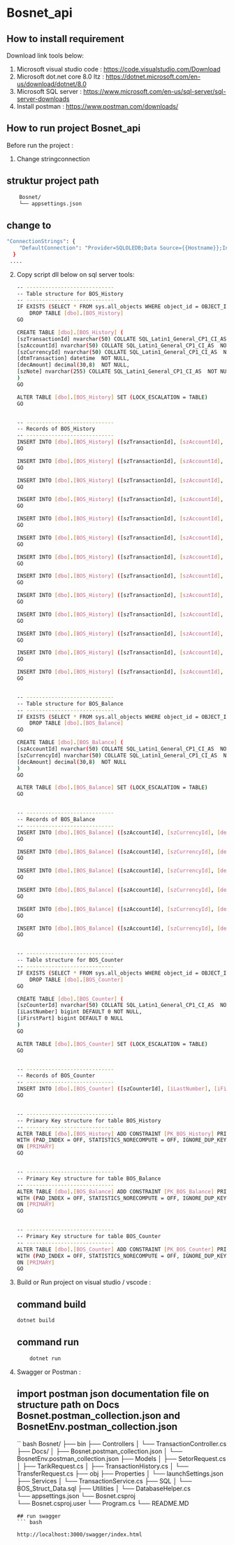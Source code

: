 # Bosnet_api
## How to install requirement
Download link tools below:
1. Microsoft visual studio code : https://code.visualstudio.com/Download
2. Microsoft dot.net core 8.0 ltz : https://dotnet.microsoft.com/en-us/download/dotnet/8.0
3. Microsoft SQL server : https://www.microsoft.com/en-us/sql-server/sql-server-downloads
4. Install postman : https://www.postman.com/downloads/

## How to run project Bosnet_api
Before run the project :
1.  Change stringconnection 
## struktur project path
``` bash
    Bosnet/ 
    └── appsettings.json
```
## change to
``` bash
"ConnectionStrings": {
    "DefaultConnection": "Provider=SQLOLEDB;Data Source={{Hostname}};Initial Catalog={{DatabaseName}};User ID={{UserID}};Password={{Password}};MultipleActiveResultSets=True;Trusted_Connection=True;TrustServerCertificate=True;"
  }
 .... 
```
2.  Copy script dll below on sql server tools:
    ``` bash
    -- ----------------------------
    -- Table structure for BOS_History
    -- ----------------------------
    IF EXISTS (SELECT * FROM sys.all_objects WHERE object_id = OBJECT_ID(N'[dbo].[BOS_History]') AND type IN ('U'))
        DROP TABLE [dbo].[BOS_History]
    GO

    CREATE TABLE [dbo].[BOS_History] (
    [szTransactionId] nvarchar(50) COLLATE SQL_Latin1_General_CP1_CI_AS  NOT NULL,
    [szAccountId] nvarchar(50) COLLATE SQL_Latin1_General_CP1_CI_AS  NOT NULL,
    [szCurrencyId] nvarchar(50) COLLATE SQL_Latin1_General_CP1_CI_AS  NOT NULL,
    [dtmTransaction] datetime  NOT NULL,
    [decAmount] decimal(30,8)  NOT NULL,
    [szNote] nvarchar(255) COLLATE SQL_Latin1_General_CP1_CI_AS  NOT NULL
    )
    GO

    ALTER TABLE [dbo].[BOS_History] SET (LOCK_ESCALATION = TABLE)
    GO


    -- ----------------------------
    -- Records of BOS_History
    -- ----------------------------
    INSERT INTO [dbo].[BOS_History] ([szTransactionId], [szAccountId], [szCurrencyId], [dtmTransaction], [decAmount], [szNote]) VALUES (N'20201231-00000.00001', N'000108757484', N'IDR', N'2024-12-20 23:32:14.907', N'34500000.00000000', N'SETOR')
    GO

    INSERT INTO [dbo].[BOS_History] ([szTransactionId], [szAccountId], [szCurrencyId], [dtmTransaction], [decAmount], [szNote]) VALUES (N'20201231-00000.00001', N'000108757484', N'SGD', N'2024-12-20 23:32:14.907', N'125.87500000', N'SETOR')
    GO

    INSERT INTO [dbo].[BOS_History] ([szTransactionId], [szAccountId], [szCurrencyId], [dtmTransaction], [decAmount], [szNote]) VALUES (N'20201231-00000.00002', N'000109999999', N'IDR', N'2024-12-20 23:32:14.907', N'1250.00000000', N'SETOR')
    GO

    INSERT INTO [dbo].[BOS_History] ([szTransactionId], [szAccountId], [szCurrencyId], [dtmTransaction], [decAmount], [szNote]) VALUES (N'20201231-00000.00003', N'000109999999', N'SGD', N'2024-12-20 23:32:14.907', N'128.00000000', N'SETOR')
    GO

    INSERT INTO [dbo].[BOS_History] ([szTransactionId], [szAccountId], [szCurrencyId], [dtmTransaction], [decAmount], [szNote]) VALUES (N'20201231-00000.00004', N'000108888888', N'SGD', N'2024-12-20 23:32:14.907', N'125.75000000', N'TRANSFER')
    GO

    INSERT INTO [dbo].[BOS_History] ([szTransactionId], [szAccountId], [szCurrencyId], [dtmTransaction], [decAmount], [szNote]) VALUES (N'20201231-00000.00004', N'000109999999', N'SGD', N'2024-12-20 23:32:14.907', N'-125.75000000', N'TRANSFER')
    GO

    INSERT INTO [dbo].[BOS_History] ([szTransactionId], [szAccountId], [szCurrencyId], [dtmTransaction], [decAmount], [szNote]) VALUES (N'20241220-00000.00005', N'000109999999', N'IDR', N'2024-12-21 00:07:18.877', N'-100.00000000', N'TARIK')
    GO

    INSERT INTO [dbo].[BOS_History] ([szTransactionId], [szAccountId], [szCurrencyId], [dtmTransaction], [decAmount], [szNote]) VALUES (N'20241220-00000.00006', N'000108888888', N'IDR', N'2024-12-21 00:09:30.300', N'110.00000000', N'TRANSFER')
    GO

    INSERT INTO [dbo].[BOS_History] ([szTransactionId], [szAccountId], [szCurrencyId], [dtmTransaction], [decAmount], [szNote]) VALUES (N'20241220-00000.00007', N'000108888888', N'IDR', N'2024-12-21 00:10:50.640', N'1110.00000000', N'SETOR')
    GO

    INSERT INTO [dbo].[BOS_History] ([szTransactionId], [szAccountId], [szCurrencyId], [dtmTransaction], [decAmount], [szNote]) VALUES (N'20241221-00000.00001', N'000108888888', N'IDR', N'2024-12-21 08:15:06.360', N'-510.00000000', N'TARIK')
    GO

    INSERT INTO [dbo].[BOS_History] ([szTransactionId], [szAccountId], [szCurrencyId], [dtmTransaction], [decAmount], [szNote]) VALUES (N'20241221-00000.99999', N'000109999999', N'IDR', N'2024-12-21 08:10:46.660', N'-210.00000000', N'TARIK')
    GO

    INSERT INTO [dbo].[BOS_History] ([szTransactionId], [szAccountId], [szCurrencyId], [dtmTransaction], [decAmount], [szNote]) VALUES (N'20241221-00001.99999', N'000109999999', N'IDR', N'2024-12-21 08:10:58.500', N'-250.00000000', N'TARIK')
    GO

    INSERT INTO [dbo].[BOS_History] ([szTransactionId], [szAccountId], [szCurrencyId], [dtmTransaction], [decAmount], [szNote]) VALUES (N'20241221-99999.99999', N'000109999999', N'IDR', N'2024-12-21 08:11:47.317', N'-50.00000000', N'TARIK')
    GO


    -- ----------------------------
    -- Table structure for BOS_Balance
    -- ----------------------------
    IF EXISTS (SELECT * FROM sys.all_objects WHERE object_id = OBJECT_ID(N'[dbo].[BOS_Balance]') AND type IN ('U'))
        DROP TABLE [dbo].[BOS_Balance]
    GO

    CREATE TABLE [dbo].[BOS_Balance] (
    [szAccountId] nvarchar(50) COLLATE SQL_Latin1_General_CP1_CI_AS  NOT NULL,
    [szCurrencyId] nvarchar(50) COLLATE SQL_Latin1_General_CP1_CI_AS  NOT NULL,
    [decAmount] decimal(30,8)  NOT NULL
    )
    GO

    ALTER TABLE [dbo].[BOS_Balance] SET (LOCK_ESCALATION = TABLE)
    GO


    -- ----------------------------
    -- Records of BOS_Balance
    -- ----------------------------
    INSERT INTO [dbo].[BOS_Balance] ([szAccountId], [szCurrencyId], [decAmount]) VALUES (N'000108757484', N'IDR', N'34500000.00000000')
    GO

    INSERT INTO [dbo].[BOS_Balance] ([szAccountId], [szCurrencyId], [decAmount]) VALUES (N'000108757484', N'USD', N'125.87500000')
    GO

    INSERT INTO [dbo].[BOS_Balance] ([szAccountId], [szCurrencyId], [decAmount]) VALUES (N'000108888888', N'IDR', N'660.00000000')
    GO

    INSERT INTO [dbo].[BOS_Balance] ([szAccountId], [szCurrencyId], [decAmount]) VALUES (N'000108888888', N'SGD', N'125.75000000')
    GO

    INSERT INTO [dbo].[BOS_Balance] ([szAccountId], [szCurrencyId], [decAmount]) VALUES (N'000109999999', N'IDR', N'80.00000000')
    GO

    INSERT INTO [dbo].[BOS_Balance] ([szAccountId], [szCurrencyId], [decAmount]) VALUES (N'000109999999', N'SGD', N'2.25000000')
    GO


    -- ----------------------------
    -- Table structure for BOS_Counter
    -- ----------------------------
    IF EXISTS (SELECT * FROM sys.all_objects WHERE object_id = OBJECT_ID(N'[dbo].[BOS_Counter]') AND type IN ('U'))
        DROP TABLE [dbo].[BOS_Counter]
    GO

    CREATE TABLE [dbo].[BOS_Counter] (
    [szCounterId] nvarchar(50) COLLATE SQL_Latin1_General_CP1_CI_AS  NOT NULL,
    [iLastNumber] bigint DEFAULT 0 NOT NULL,
    [iFirstPart] bigint DEFAULT 0 NULL
    )
    GO

    ALTER TABLE [dbo].[BOS_Counter] SET (LOCK_ESCALATION = TABLE)
    GO


    -- ----------------------------
    -- Records of BOS_Counter
    -- ----------------------------
    INSERT INTO [dbo].[BOS_Counter] ([szCounterId], [iLastNumber], [iFirstPart]) VALUES (N'001-COU', N'4', N'0')
    GO


    -- ----------------------------
    -- Primary Key structure for table BOS_History
    -- ----------------------------
    ALTER TABLE [dbo].[BOS_History] ADD CONSTRAINT [PK_BOS_History] PRIMARY KEY CLUSTERED ([szTransactionId], [szAccountId], [szCurrencyId])
    WITH (PAD_INDEX = OFF, STATISTICS_NORECOMPUTE = OFF, IGNORE_DUP_KEY = OFF, ALLOW_ROW_LOCKS = ON, ALLOW_PAGE_LOCKS = ON)  
    ON [PRIMARY]
    GO


    -- ----------------------------
    -- Primary Key structure for table BOS_Balance
    -- ----------------------------
    ALTER TABLE [dbo].[BOS_Balance] ADD CONSTRAINT [PK_BOS_Balance] PRIMARY KEY CLUSTERED ([szAccountId], [szCurrencyId])
    WITH (PAD_INDEX = OFF, STATISTICS_NORECOMPUTE = OFF, IGNORE_DUP_KEY = OFF, ALLOW_ROW_LOCKS = ON, ALLOW_PAGE_LOCKS = ON)  
    ON [PRIMARY]
    GO


    -- ----------------------------
    -- Primary Key structure for table BOS_Counter
    -- ----------------------------
    ALTER TABLE [dbo].[BOS_Counter] ADD CONSTRAINT [PK_BOS_Counter] PRIMARY KEY CLUSTERED ([szCounterId])
    WITH (PAD_INDEX = OFF, STATISTICS_NORECOMPUTE = OFF, IGNORE_DUP_KEY = OFF, ALLOW_ROW_LOCKS = ON, ALLOW_PAGE_LOCKS = ON)  
    ON [PRIMARY]
    GO
    ```

2. Build or Run project on visual studio / vscode :
    ## command build
    ``` bash
    dotnet build
    ```
    ## command run
    ``` bash
        dotnet run
    ```
3.  Swagger or Postman :
    ## import postman json documentation file on structure path on Docs Bosnet.postman_collection.json and BosnetEnv.postman_collection.json
    `` bash
    Bosnet/
    ├── bin
    ├── Controllers
    │   └── TransactionController.cs 
    ├── Docs/
    │   ├── Bosnet.postman_collection.json 
    │   └── BosnetEnv.postman_collection.json
    ├── Models
    │   ├── SetorRequest.cs 
    │   ├── TarikRequest.cs 
    │   ├── TransactionHistory.cs 
    │   └── TransferRequest.cs 
    ├── obj
    ├── Properties
    │   └── launchSettings.json 
    ├── Services
    │   └── TransactionService.cs 
    ├── SQL
    │   └── BOS_Struct_Data.sql
    ├── Utilities
    │   └── DatabaseHelper.cs   
    └── appsettings.json
    └── Bosnet.csproj   
    └── Bosnet.csproj.user
    └── Program.cs
    └── README.MD
    ```
    ## run swagger
    ``` bash

    http://localhost:3000/swagger/index.html

    ```
